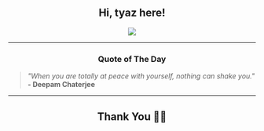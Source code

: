 <h2 align="center"> Hi, tyaz here!</h2>

<p align="center">
<a href="https://github.com/tyazx" alt="github streak"><img src="https://dvst-streak.herokuapp.com/?user=tyazx&theme=tokyonight&fire=DD472C"></a>
</p>

<hr>
<h3 align="center">Quote of The Day</h3>
<p align="center">
<blockquote>
<i>"When you are totally at peace with yourself, nothing can shake you."</i>
<br>
<b>- Deepam Chaterjee</b>
</blockquote>
</p>


<hr>
<h2 align="center">Thank You 🙏🏼</h2>
